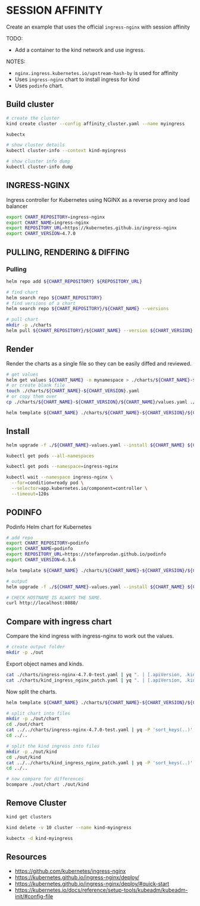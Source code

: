 # SESSION AFFINITY

Create an example that uses the official `ingress-nginx` with session affinity  

TODO:

* Add a container to the kind network and use ingress.  

NOTES:

* `nginx.ingress.kubernetes.io/upstream-hash-by` is used for affinity
* Uses `ingress-nginx` chart to install ingress for kind
* Uses `podinfo` chart.

## Build cluster

```sh
# create the cluster
kind create cluster --config affinity_cluster.yaml --name myingress

kubectx

# show cluster details
kubectl cluster-info --context kind-myingress

# show cluster info dump
kubectl cluster-info dump
```

## INGRESS-NGINX

Ingress controller for Kubernetes using NGINX as a reverse proxy and load balancer

```sh
export CHART_REPOSITORY=ingress-nginx
export CHART_NAME=ingress-nginx
export REPOSITORY_URL=https://kubernetes.github.io/ingress-nginx
export CHART_VERSION=4.7.0
```

## PULLING, RENDERING & DIFFING

### Pulling

```sh
helm repo add ${CHART_REPOSITORY} ${REPOSITORY_URL}

# find chart
helm search repo ${CHART_REPOSITORY}
# find versions of a chart 
helm search repo ${CHART_REPOSITORY}/${CHART_NAME} --versions

# pull chart
mkdir -p ./charts
helm pull ${CHART_REPOSITORY}/${CHART_NAME} --version ${CHART_VERSION} --untar --untardir ./charts/${CHART_NAME}-${CHART_VERSION}
```

## Render

Render the charts as a single file so they can be easily diffed and reviewed.  

```sh
# get values 
helm get values ${CHART_NAME} -n mynamespace > ./charts/${CHART_NAME}-${CHART_VERSION}.yaml
# or create blank file
touch ./charts/${CHART_NAME}-${CHART_VERSION}.yaml
# or copy them over
cp ./charts/${CHART_NAME}-${CHART_VERSION}/${CHART_NAME}/values.yaml ./charts/${CHART_NAME}-${CHART_VERSION}/${CHART_NAME}-values.yaml

helm template ${CHART_NAME} ./charts/${CHART_NAME}-${CHART_VERSION}/${CHART_NAME} --version ${CHART_VERSION} -f ./${CHART_NAME}-values.yaml --namespace ingress-nginx > ./charts/${CHART_NAME}-${CHART_VERSION}-test.yaml
```

## Install

```sh
helm upgrade -f ./${CHART_NAME}-values.yaml --install ${CHART_NAME} ${CHART_NAME} --version ${CHART_VERSION} --repo ${REPOSITORY_URL} --namespace ${CHART_NAME} --create-namespace

kubectl get pods --all-namespaces

kubectl get pods --namespace=ingress-nginx

kubectl wait --namespace ingress-nginx \
  --for=condition=ready pod \
  --selector=app.kubernetes.io/component=controller \
  --timeout=120s
```

## PODINFO

Podinfo Helm chart for Kubernetes  

```sh
# add repo
export CHART_REPOSITORY=podinfo
export CHART_NAME=podinfo
export REPOSITORY_URL=https://stefanprodan.github.io/podinfo
export CHART_VERSION=6.3.6

helm template ${CHART_NAME} ./charts/${CHART_NAME}-${CHART_VERSION}/${CHART_NAME} --version ${CHART_VERSION} -f ./${CHART_NAME}-values.yaml --namespace ${CHART_NAME} > ./charts/${CHART_NAME}-${CHART_VERSION}-test.yaml

# output 
helm upgrade -f ./${CHART_NAME}-values.yaml --install ${CHART_NAME} ${CHART_NAME} --version ${CHART_VERSION} --repo ${REPOSITORY_URL} --namespace ${CHART_NAME} --create-namespace

# CHECK HOSTNAME IS ALWAYS THE SAME.
curl http://localhost:8080/
```

## Compare with ingress chart

Compare the kind ingress with ingress-nginx to work out the values.  

```sh
# create output folder
mkdir -p ./out
```

Export object names and kinds.  

```sh
cat ./charts/ingress-nginx-4.7.0-test.yaml | yq ". | [.apiVersion, .kind, .metadata.name]" > ./out/chart.yaml
cat ./charts/kind_ingress_nginx_patch.yaml | yq ". | [.apiVersion, .kind, .metadata.name]" > ./out/kind.yaml
```

Now split the charts.  

```sh
helm template ${CHART_NAME} ./charts/${CHART_NAME}-${CHART_VERSION}/${CHART_NAME} -f ./${CHART_NAME}-values.yaml --namespace ingress-nginx > ./charts/${CHART_NAME}-${CHART_VERSION}-test.yaml

# split chart into files
mkdir -p ./out/chart
cd ./out/chart
cat ../../charts/ingress-nginx-4.7.0-test.yaml | yq -P 'sort_keys(..)' -s '"resource_" + .kind + "_" + .metadata.name'
cd ../..

# split the kind ingress into files
mkdir -p ./out/kind
cd ./out/kind
cat ../../charts/kind_ingress_nginx_patch.yaml | yq -P 'sort_keys(..)' -s '"resource_" + .kind + "_" + .metadata.name'
cd ../..

# now compare for differences
bcompare ./out/chart ./out/kind
```

## Remove Cluster

```sh
kind get clusters   

kind delete -v 10 cluster --name kind-myingress

kubectx -d kind-myingress  
```

## Resources

* https://github.com/kubernetes/ingress-nginx
* https://kubernetes.github.io/ingress-nginx/deploy/
* https://kubernetes.github.io/ingress-nginx/deploy/#quick-start
* https://kubernetes.io/docs/reference/setup-tools/kubeadm/kubeadm-init/#config-file
